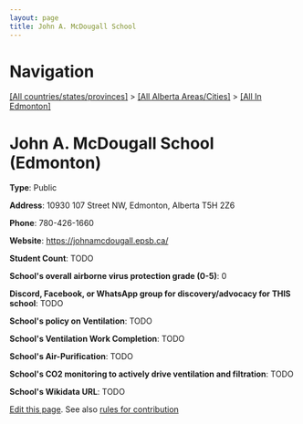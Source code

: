 ```yaml
---
layout: page
title: John A. McDougall School
---
```

# Navigation

[[All countries/states/provinces]](../../..) > [[All Alberta Areas/Cities]](../..) > [[All In Edmonton]](..)

# John A. McDougall School (Edmonton)

**Type**: Public

**Address**: 10930 107 Street NW, Edmonton, Alberta T5H 2Z6

**Phone**: 780-426-1660

**Website**: <https://johnamcdougall.epsb.ca/>

**Student Count**: TODO

**School's overall airborne virus protection grade (0-5)**: 0

**Discord, Facebook, or WhatsApp group for discovery/advocacy for THIS school**: TODO

**School's policy on Ventilation**: TODO

**School's Ventilation Work Completion**: TODO

**School's Air-Purification**: TODO

**School's CO2 monitoring to actively drive ventilation and filtration**: TODO

**School's Wikidata URL**: TODO


[Edit this page](https://github.com/ventilate-schools/AB/edit/main/./Edmonton/John_A._McDougall_School.md). See also [rules for contribution](../../../contribution-rules/)